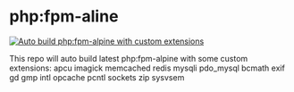 # php:fpm-aline

[![Auto build php:fpm-alpine with custom extensions](https://github.com/whosneo/php/actions/workflows/build.yml/badge.svg)](https://github.com/whosneo/php/actions/workflows/build.yml)

This repo will auto build latest php:fpm-alpine with some custom extensions:
apcu imagick memcached redis mysqli pdo_mysql bcmath exif gd gmp intl opcache pcntl sockets zip sysvsem
